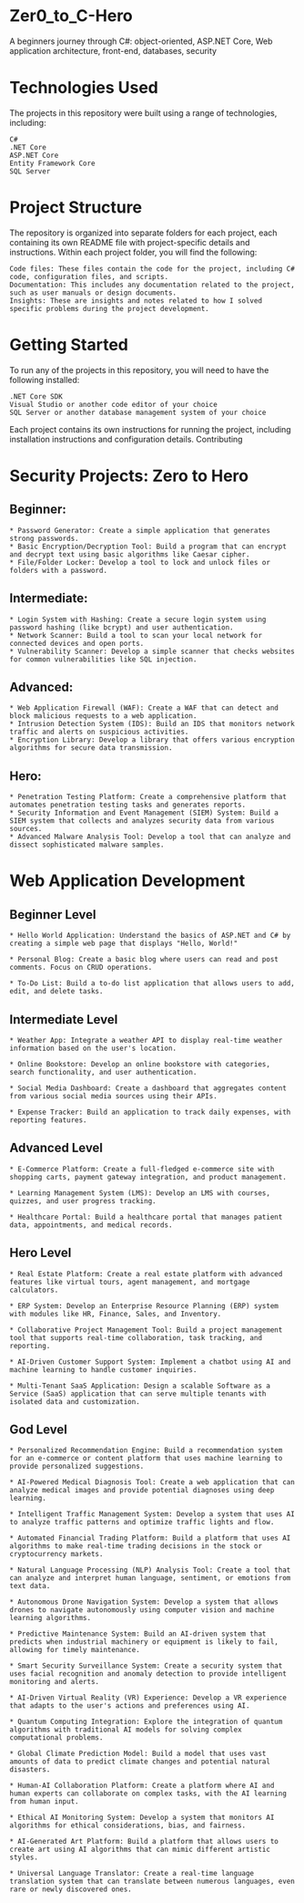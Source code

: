 # Zer0_to_C-Hero
A beginners journey through C#: object-oriented, ASP.NET Core, Web application architecture, front-end, databases, security

# Technologies Used

The projects in this repository were built using a range of technologies, including:

    C#
    .NET Core
    ASP.NET Core
    Entity Framework Core
    SQL Server

# Project Structure

The repository is organized into separate folders for each project, each containing its own README file with project-specific details and instructions. Within each project folder, you will find the following:

    Code files: These files contain the code for the project, including C# code, configuration files, and scripts.
    Documentation: This includes any documentation related to the project, such as user manuals or design documents.
    Insights: These are insights and notes related to how I solved specific problems during the project development.

# Getting Started

To run any of the projects in this repository, you will need to have the following installed:

    .NET Core SDK
    Visual Studio or another code editor of your choice
    SQL Server or another database management system of your choice

Each project contains its own instructions for running the project, including installation instructions and configuration details.
Contributing

# Security Projects: Zero to Hero

## Beginner:
    * Password Generator: Create a simple application that generates strong passwords.
    * Basic Encryption/Decryption Tool: Build a program that can encrypt and decrypt text using basic algorithms like Caesar cipher.
    * File/Folder Locker: Develop a tool to lock and unlock files or folders with a password.

## Intermediate:
    * Login System with Hashing: Create a secure login system using password hashing (like bcrypt) and user authentication.
    * Network Scanner: Build a tool to scan your local network for connected devices and open ports.
    * Vulnerability Scanner: Develop a simple scanner that checks websites for common vulnerabilities like SQL injection.

## Advanced:
    * Web Application Firewall (WAF): Create a WAF that can detect and block malicious requests to a web application.
    * Intrusion Detection System (IDS): Build an IDS that monitors network traffic and alerts on suspicious activities.
    * Encryption Library: Develop a library that offers various encryption algorithms for secure data transmission.

## Hero:
    * Penetration Testing Platform: Create a comprehensive platform that automates penetration testing tasks and generates reports.
    * Security Information and Event Management (SIEM) System: Build a SIEM system that collects and analyzes security data from various sources.
    * Advanced Malware Analysis Tool: Develop a tool that can analyze and dissect sophisticated malware samples.


# Web Application Development

## Beginner Level

    * Hello World Application: Understand the basics of ASP.NET and C# by creating a simple web page that displays "Hello, World!"

    * Personal Blog: Create a basic blog where users can read and post comments. Focus on CRUD operations.

    * To-Do List: Build a to-do list application that allows users to add, edit, and delete tasks.

## Intermediate Level

    * Weather App: Integrate a weather API to display real-time weather information based on the user's location.

    * Online Bookstore: Develop an online bookstore with categories, search functionality, and user authentication.

    * Social Media Dashboard: Create a dashboard that aggregates content from various social media sources using their APIs.

    * Expense Tracker: Build an application to track daily expenses, with reporting features.

## Advanced Level

    * E-Commerce Platform: Create a full-fledged e-commerce site with shopping carts, payment gateway integration, and product management.

    * Learning Management System (LMS): Develop an LMS with courses, quizzes, and user progress tracking.

    * Healthcare Portal: Build a healthcare portal that manages patient data, appointments, and medical records.

## Hero Level

    * Real Estate Platform: Create a real estate platform with advanced features like virtual tours, agent management, and mortgage calculators.

    * ERP System: Develop an Enterprise Resource Planning (ERP) system with modules like HR, Finance, Sales, and Inventory.

    * Collaborative Project Management Tool: Build a project management tool that supports real-time collaboration, task tracking, and reporting.

    * AI-Driven Customer Support System: Implement a chatbot using AI and machine learning to handle customer inquiries.

    * Multi-Tenant SaaS Application: Design a scalable Software as a Service (SaaS) application that can serve multiple tenants with isolated data and customization.

## God Level

    * Personalized Recommendation Engine: Build a recommendation system for an e-commerce or content platform that uses machine learning to provide personalized suggestions.

    * AI-Powered Medical Diagnosis Tool: Create a web application that can analyze medical images and provide potential diagnoses using deep learning.

    * Intelligent Traffic Management System: Develop a system that uses AI to analyze traffic patterns and optimize traffic lights and flow.

    * Automated Financial Trading Platform: Build a platform that uses AI algorithms to make real-time trading decisions in the stock or cryptocurrency markets.

    * Natural Language Processing (NLP) Analysis Tool: Create a tool that can analyze and interpret human language, sentiment, or emotions from text data.

    * Autonomous Drone Navigation System: Develop a system that allows drones to navigate autonomously using computer vision and machine learning algorithms.

    * Predictive Maintenance System: Build an AI-driven system that predicts when industrial machinery or equipment is likely to fail, allowing for timely maintenance.

    * Smart Security Surveillance System: Create a security system that uses facial recognition and anomaly detection to provide intelligent monitoring and alerts.

    * AI-Driven Virtual Reality (VR) Experience: Develop a VR experience that adapts to the user's actions and preferences using AI.

    * Quantum Computing Integration: Explore the integration of quantum algorithms with traditional AI models for solving complex computational problems.

    * Global Climate Prediction Model: Build a model that uses vast amounts of data to predict climate changes and potential natural disasters.

    * Human-AI Collaboration Platform: Create a platform where AI and human experts can collaborate on complex tasks, with the AI learning from human input.

    * Ethical AI Monitoring System: Develop a system that monitors AI algorithms for ethical considerations, bias, and fairness.

    * AI-Generated Art Platform: Build a platform that allows users to create art using AI algorithms that can mimic different artistic styles.

    * Universal Language Translator: Create a real-time language translation system that can translate between numerous languages, even rare or newly discovered ones.
